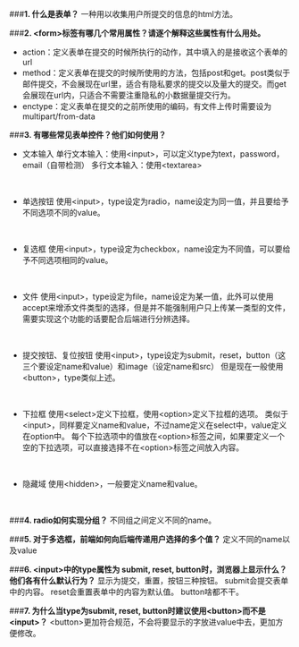 ###**1. 什么是表单？**
一种用以收集用户所提交的信息的html方法。

###**2. \<form>标签有哪几个常用属性？请逐个解释这些属性有什么用处。**
- action：定义表单在提交的时候所执行的动作，其中填入的是接收这个表单的url
- method：定义表单在提交的时候所使用的方法，包括post和get。post类似于邮件提交，不会展现在url里，适合有隐私要求的提交以及量大的提交。而get会展现在url内，只适合不需要注重隐私的小数据量提交行为。
- enctype：定义表单在提交的之前所使用的编码，有文件上传时需要设为multipart/from-data

###**3. 有哪些常见表单控件？他们如何使用？**

- 文本输入
单行文本输入：使用\<input>，可以定义type为text，password，email（自带检测）
多行文本输入：使用\<textarea>
<br>

- 单选按钮
使用\<input>，type设定为radio，name设定为同一值，并且要给予不同选项不同的value。
<br>

- 复选框
使用\<input>，type设定为checkbox，name设定为不同值，可以要给予不同选项相同的value。
<br>

- 文件
使用\<input>，type设定为file，name设定为某一值，此外可以使用accept来增添文件类型的选择，但是并不能强制用户只上传某一类型的文件，需要实现这个功能的话要配合后端进行分辨选择。
<br>

- 提交按钮、复位按钮
使用\<input>，type设定为submit，reset，button（这三个要设定name和value）和image（设定name和src）
但是现在一般使用\<button>，type类似上述。
<br>

- 下拉框
使用\<select>定义下拉框，使用\<option>定义下拉框的选项。
类似于\<input>，同样要定义name和value，不过name定义在select中，value定义在option中。
每个下拉选项中的值放在\<option>标签之间，如果要定义一个空的下拉选项，可以直接选择不在\<option>标签之间放入内容。
<br>

- 隐藏域
使用\<hidden>，一般要定义name和value。
<br>



###**4. radio如何实现分组？**
不同组之间定义不同的name。

###**5. 对于多选框，前端如何向后端传递用户选择的多个值？**
定义不同的name以及value

###**6. \<input>中的type属性为 submit, reset, button时，浏览器上显示什么？他们各有什么默认行为？**
显示为提交，重置，按钮三种按钮。
submit会提交表单中的内容。
reset会重置表单中的内容为默认值。
button啥都不干。

###**7. 为什么当type为submit, reset, button时建议使用\<button>而不是\<input>？**
\<button>更加符合规范，不会将要显示的字放进value中去，更加方便修改。

